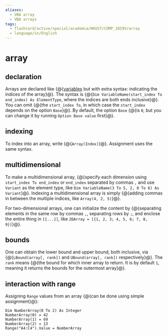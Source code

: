 ```yaml
---
aliases:
  - VBA array
  - VBA arrays
tags:
  - flashcard/active/special/academia/HKUST/COMP_1029V/array
  - language/in/English
---
```


# array

## declaration

Arrays are declared like {@{[variables](basics.md#variable) but with extra syntax: indicating the indices of the array}@}. The syntax is {@{`Dim VariableName(start_index To end_index) As ElementType`, where the indices are both ends inclusive}@}. You can omit {@{the `start_index To`, in which case the `start_index` depends on the option `Base`}@}. By default, the option `Base` {@{is `0`, but you can change it by running `Option Base value` first}@}. <!--SR:!2024-11-30,215,310!2025-08-05,402,310!2025-08-29,402,310!2025-07-24,382,310-->

## indexing

To index into an array, write {@{`Array(Index)`}@}. Assignment uses the same syntax. <!--SR:!2026-01-01,478,310-->

## multidimensional

To make a multidimensional array, {@{specify each dimension using `start_index To end_index` or `end_index` separated by commas `,` and use `Variant` as the element type, like `Dim VariableName(3 To 5, 2, 0 To 6) As Variant`}@}. Indexing a multidimensional array is simply {@{adding commas in between the multiple indices, like `Array(4, 2, 5)`}@}. <!--SR:!2025-04-12,289,290!2026-12-05,779,330-->

For two-dimensional arrays, one can initialize the content by {@{separating elements in the same row by commas `,`, separating rows by `;`, and enclose the entire thing in `[{...}]`, like `2DArray = [{1, 2, 3; 4, 5, 6; 7, 8, 9}]`}@}. <!--SR:!2025-05-21,304,290-->

## bounds

One can obtain the lower bound and upper bound, both inclusive, via {@{`LBound(array[, rank])` and `UBound(array[, rank])` respectively}@}. The `rank` means {@{the bound for which inner array to return. It is by default `1`, meaning it returns the bounds for the outermost array}@}. <!--SR:!2026-01-22,523,310!2024-12-12,213,290-->

## interaction with range

Assigning `Range` values from an array {@{can be done using simple assignment}@}: <!--SR:!2026-07-12,612,310-->

```VB
Dim NumberArray(0 To 2) As Integer
NumberArray(0) = 42
NumberArray(1) = 69
NumberArray(2) = 13
Range("A4:C4").Value = NumberArray
```

